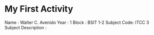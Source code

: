 # My First Activity

Name : Walter C. Avenido
Year : 1
Block : BSIT 1-2
Subject Code: ITCC 3
Subject Description :

